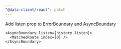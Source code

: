 ```yaml
---
"@data-client/react": patch
---
```


Add listen prop to ErrorBoundary and AsyncBoundary

```tsx
<AsyncBoundary listen={history.listen}>
  <MatchedRoute index={0} />
</AsyncBoundary>
```
